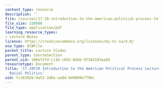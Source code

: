 ```yaml
---
content_type: resource
description: ''
file: /courses/17-20-introduction-to-the-american-political-process-fall-2020/fc1639269a522d6aaa8d649008ef79bc_MIT17_20F20_lec23.pdf
file_size: 338008
file_type: application/pdf
learning_resource_types:
- Lecture Notes
license: https://creativecommons.org/licenses/by-nc-sa/4.0/
ocw_type: OCWFile
parent_title: Lecture Slides
parent_type: CourseSection
parent_uid: 106ef2fd-c116-c0d2-0dab-97364103aa9d
resourcetype: Document
title: '17.20F20 Introduction to the American Political Process Lecture Slides 23:
  Racial Politics'
uid: fc163926-9a52-2d6a-aa8d-649008ef79bc
---
```

